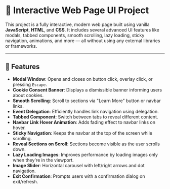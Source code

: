 # 🚀 Interactive Web Page UI Project

This project is a fully interactive, modern web page built using vanilla **JavaScript**, **HTML**, and **CSS**. It includes several advanced UI features like modals, tabbed components, smooth scrolling, lazy loading, sticky navigation, animations, and more — all without using any external libraries or frameworks.

---

## 🧠 Features

- **Modal Window**: Opens and closes on button click, overlay click, or pressing `Escape`.
- **Cookie Consent Banner**: Displays a dismissible banner informing users about cookies.
- **Smooth Scrolling**: Scroll to sections via "Learn More" button or navbar links.
- **Event Delegation**: Efficiently handles link navigation using delegation.
- **Tabbed Component**: Switch between tabs to reveal different content.
- **Navbar Link Hover Animation**: Adds fading effect to navbar links on hover.
- **Sticky Navigation**: Keeps the navbar at the top of the screen while scrolling.
- **Reveal Sections on Scroll**: Sections become visible as the user scrolls down.
- **Lazy Loading Images**: Improves performance by loading images only when they're in the viewport.
- **Image Slider**: Horizontal carousel with left/right arrows and dot navigation.
- **Exit Confirmation**: Prompts users with a confirmation dialog on exit/refresh.
